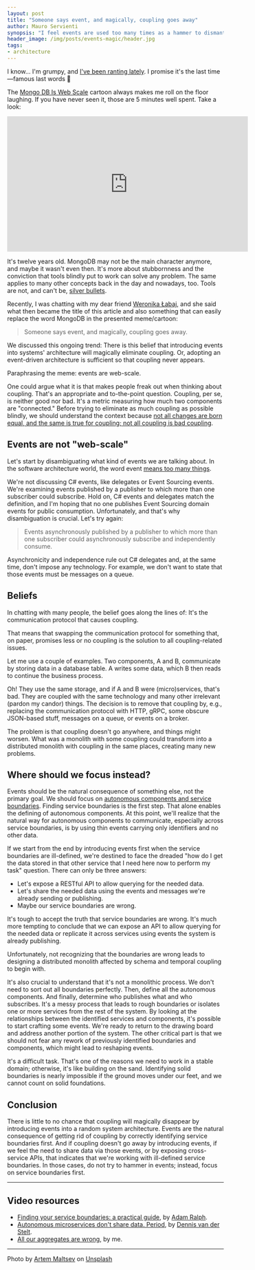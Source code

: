 ```yaml
---
layout: post
title: "Someone says event, and magically, coupling goes away"
author: Mauro Servienti
synopsis: "I feel events are used too many times as a hammer to dismantle coupling. Unfortunately, it's gold plating. It might look better, but it'll fire back in the long term and cost more."
header_image: /img/posts/events-magic/header.jpg
tags:
- architecture
---
```


I know... I'm grumpy, and [I've been ranting lately](https://milestone.topics.it/2024/01/27/cqrs-and-es.html). I promise it's the last time—famous last words 😬

The [Mongo DB Is Web Scale](https://youtu.be/b2F-DItXtZs?si=7oZfEm0udIHCrGZZ) cartoon always makes me roll on the floor laughing. If you have never seen it, those are 5 minutes well spent. Take a look:

<iframe width="560" height="315" src="https://www.youtube.com/embed/b2F-DItXtZs?si=WES0g_W1kT0GFY7K" title="YouTube video player" frameborder="0" allow="accelerometer; autoplay; clipboard-write; encrypted-media; gyroscope; picture-in-picture; web-share" allowfullscreen></iframe>

It's twelve years old. MongoDB may not be the main character anymore, and maybe it wasn't even then. It's more about stubbornness and the conviction that tools blindly put to work can solve any problem. The same applies to many other concepts back in the day and nowadays, too. Tools are not, and can't be, [silver bullets](https://en.wikipedia.org/wiki/No_Silver_Bullet).

Recently, I was chatting with my dear friend [Weronika Łabaj](https://twitter.com/weralabaj), and she said what then became the title of this article and also something that can easily replace the word MongoDB in the presented meme/cartoon:

> Someone says event, and magically, coupling goes away.

We discussed this ongoing trend: There is this belief that introducing events into systems' architecture will magically eliminate coupling. Or, adopting an event-driven architecture is sufficient so that coupling never appears.

Paraphrasing the meme: events are web-scale.

One could argue what it is that makes people freak out when thinking about coupling. That's an appropriate and to-the-point question. Coupling, per se, is neither good nor bad. It's a metric measuring how much two components are "connected." Before trying to eliminate as much coupling as possible blindly, we should understand the context because [not all changes are born equal, and the same is true for coupling; not all coupling is bad coupling](https://milestone.topics.it/2021/03/10/not-all-changes-are-born-equal.html).

## Events are not "web-scale"

Let's start by disambiguating what kind of events we are talking about. In the software architecture world, the word event [means too many things](https://milestone.topics.it/2021/09/15/linguistic-limitation.html).

We're not discussing C# events, like delegates or Event Sourcing events. We're examining events published by a publisher to which more than one subscriber could subscribe. Hold on, C# events and delegates match the definition, and I'm hoping that no one publishes Event Sourcing domain events for public consumption. Unfortunately, and that's why disambiguation is crucial. Let's try again:

> Events asynchronously published by a publisher to which more than one subscriber could asynchronously subscribe and independently consume.

Asynchronicity and independence rule out C# delegates and, at the same time, don't impose any technology. For example, we don't want to state that those events must be messages on a queue.

## Beliefs

In chatting with many people, the belief goes along the lines of: It's the communication protocol that causes coupling.

That means that swapping the communication protocol for something that, on paper, promises less or no coupling is the solution to all coupling-related issues.

Let me use a couple of examples. Two components, A and B, communicate by storing data in a database table. A writes some data, which B then reads to continue the business process.

Oh! They use the same storage, and if A and B were (micro)services, that's bad. They are coupled with the same technology and many other irrelevant (pardon my candor) things. The decision is to remove that coupling by, e.g., replacing the communication protocol with HTTP, gRPC, some obscure JSON-based stuff, messages on a queue, or events on a broker.

The problem is that coupling doesn't go anywhere, and things might worsen. What was a monolith with some coupling could transform into a distributed monolith with coupling in the same places, creating many new problems.

## Where should we focus instead?

Events should be the natural consequence of something else, not the primary goal. We should focus on [autonomous components and service boundaries](https://milestone.topics.it/2023/05/17/back-to-basics-boundaries.html). Finding service boundaries is the first step. That alone enables the defining of autonomous components. At this point, we'll realize that the natural way for autonomous components to communicate, especially across service boundaries, is by using thin events carrying only identifiers and no other data.

If we start from the end by introducing events first when the service boundaries are ill-defined, we're destined to face the dreaded "how do I get the data stored in that other service that I need here now to perform my task" question. There can only be three answers:

- Let's expose a RESTful API to allow querying for the needed data.
- Let's share the needed data using the events and messages we're already sending or publishing.
- Maybe our service boundaries are wrong.

It's tough to accept the truth that service boundaries are wrong. It's much more tempting to conclude that we can expose an API to allow querying for the needed data or replicate it across services using events the system is already publishing.

Unfortunately, not recognizing that the boundaries are wrong leads to designing a distributed monolith affected by schema and temporal coupling to begin with.

It's also crucial to understand that it's not a monolithic process. We don't need to sort out all boundaries perfectly. Then, define all the autonomous components. And finally, determine who publishes what and who subscribes. It's a messy process that leads to rough boundaries or isolates one or more services from the rest of the system. By looking at the relationships between the identified services and components, it's possible to start crafting some events. We're ready to return to the drawing board and address another portion of the system. The other critical part is that we should not fear any rework of previously identified boundaries and components, which might lead to reshaping events.

It's a difficult task. That's one of the reasons we need to work in a stable domain; otherwise, it's like building on the sand. Identifying solid boundaries is nearly impossible if the ground moves under our feet, and we cannot count on solid foundations.

## Conclusion

There is little to no chance that coupling will magically disappear by introducing events into a random system architecture. Events are the natural consequence of getting rid of coupling by correctly identifying service boundaries first. And if coupling doesn't go away by introducing events, if we feel the need to share data via those events, or by exposing cross-service APIs, that indicates that we're working with ill-defined service boundaries. In those cases, do not try to hammer in events; instead, focus on service boundaries first.

---

## Video resources

- [Finding your service boundaries: a practical guide](https://particular.net/webinars/finding-your-service-boundaries-a-practical-guide), by [Adam Ralph](https://twitter.com/adamralph).
- [Autonomous microservices don't share data. Period](https://particular.net/videos/autonomous-microservices-dont-share-data), by [Dennis van der Stelt](https://twitter.com/dvdstelt).
- [All our aggregates are wrong](https://particular.net/webinars/all-our-aggregates-are-wrong), by me.

---

Photo by <a href="https://unsplash.com/@art_maltsev?utm_content=creditCopyText&utm_medium=referral&utm_source=unsplash">Artem Maltsev</a> on <a href="https://unsplash.com/photos/person-holding-wand-on-top-of-bowl-3n7DdlkMfEg?utm_content=creditCopyText&utm_medium=referral&utm_source=unsplash">Unsplash</a>
